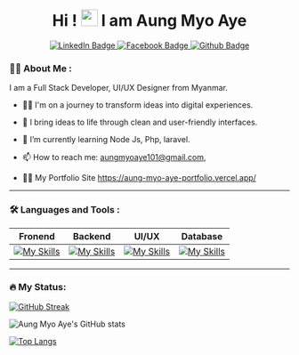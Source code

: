 
<div id="header" align="center">
  <!-- Top Gif -->


  <h1>
    Hi !
    <img src="https://media.giphy.com/media/hvRJCLFzcasrR4ia7z/giphy.gif" width="30px"/>
    I am Aung Myo Aye
  </h1>

<!-- Social -->
  <div id="badges" align="center">
    <a href="">
      <img src="https://img.shields.io/badge/LinkedIn-black?style=for-the-badge&logo=linkedin&logoColor=white" alt="LinkedIn Badge"/>
    </a>
    <a href="https://www.facebook.com/profile.php?id=61556195843942">
      <img src="https://img.shields.io/badge/Facebook-blue?style=for-the-badge&logo=facebook&logoColor=white" alt="Facebook Badge"/>
    </a>
    <a href="https://github.com/AungMyoAye101">
      <img src="https://img.shields.io/badge/GitHub-white?style=for-the-badge&logo=github&logoColor=black" alt="Github Badge"/>
    </a>
  </div>

<!-- View Count -->
  <img align="center" src="" alt=""/>


</div>


### 👨‍💻 About Me :

I am a Full Stack Developer, UI/UX Designer from Myanmar.


- 🐱‍🏍 I'm on a journey to transform ideas into digital experiences.
- :telescope: I bring ideas to life through clean and user-friendly interfaces. 

- :seedling: I’m currently learning Node Js, Php, laravel.

- 📫 How to reach me: aungmyoaye101@gmail.com, 
- 👨‍🚒 My Portfolio Site https://aung-myo-aye-portfolio.vercel.app/
---

### 🛠️ Languages and Tools :
| Fronend | Backend | UI/UX | Database |
| ------- | ------- | ----- | ----- |
| [![My Skills](https://skillicons.dev/icons?i=html,css,sass,bootstrap,js,jquery,react,ts,tailwind,&theme=dark)](https://skillicons.dev) | [![My Skills](https://skillicons.dev/icons?i=nextjs,nodejs,express,php,python,java,&theme=dark)](https://skills.thijs.gg) | [![My Skills](https://skillicons.dev/icons?i=figma,wordpress&theme=dark)](https://skills.thijs.gg) | [![My Skills](https://skillicons.dev/icons?i=mysql,mongodb,postgres,prisma&theme=dark)](https://skills.thijs.gg)|



---
### 🔥 My Status: 
[![GitHub Streak](http://github-readme-streak-stats.herokuapp.com?user=AungMyoAye101&theme=dark&background=30,2c3e50,512DA8)](https://git.io/streak-stats)

![Aung Myo Aye's GitHub stats](https://github-readme-stats.vercel.app/api?username=AungMyoAye101&show=reviews,prs_merged&show_icons=true&include_all_commits=true&bg_color=30,2c3e50,512DA8&theme=highcontrast)

[![Top Langs](https://github-readme-stats.vercel.app/api/top-langs/?username=AungMyoAye101&layout=compact&theme=vision-friendly-dark&bg_color=30,2c3e50,512DA8)](https://github.com/anuraghazra/github-readme-stats)

